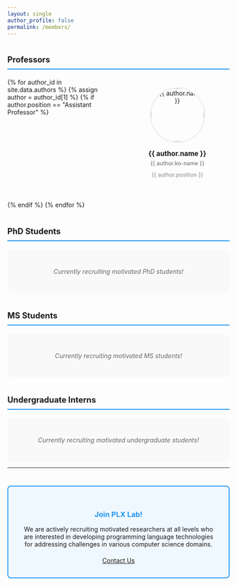 ```yaml
---
layout: single
author_profile: false
permalink: /members/
---
```


<style>
.member-grid {
  display: grid;
  grid-template-columns: repeat(auto-fill, minmax(200px, 1fr));
  gap: 30px;
  margin: 20px 0;
}

.member-card {
  text-align: center;
  padding: 20px;
}

.member-photo {
  width: 120px;
  height: 120px;
  border-radius: 50%;
  object-fit: cover;
  margin: 0 auto 15px auto;
  display: block;
  border: 3px solid #f0f0f0;
}

.member-name {
  font-weight: bold;
  font-size: 1.1em;
  margin-bottom: 5px;
}

.member-name-kr {
  color: #666;
  font-size: 0.9em;
  margin-bottom: 10px;
}

.member-title {
  color: #888;
  font-size: 0.9em;
  line-height: 1.4;
}

.section-title {
  border-bottom: 2px solid #2196F3;
  padding-bottom: 10px;
  margin: 40px 0 20px 0;
  font-size: 1.3em;
  font-weight: bold;
}

.recruiting-message {
  text-align: center;
  padding: 40px 20px;
  background-color: #f9f9f9;
  border-radius: 8px;
  color: #666;
  font-style: italic;
}
</style>


<div class="section-title">Professors</div>
<div class="member-grid">
  {% for author_id in site.data.authors %}
    {% assign author = author_id[1] %}
    {% if author.position == "Assistant Professor" %}
    <div class="member-card">
      <a href="{{ author.url }}">
        <img src="{{ author.avatar }}" alt="{{ author.name }}" class="member-photo">
      </a>
      <div class="member-name">
        <a href="{{ author.url }}" style="text-decoration: none; color: inherit;">{{ author.name }}</a>
      </div>
      <div class="member-name-kr">{{ author.ko-name }}</div>
      <div class="member-title">{{ author.position }}</div>
    </div>
    {% endif %}
  {% endfor %}
</div>
<!-- 
<div class="section-title">Postdoc Researchers</div>
<div class="recruiting-message">
  Currently recruiting motivated postdoc researchers!
</div> -->

<div class="section-title">PhD Students</div>
<div class="recruiting-message">
  Currently recruiting motivated PhD students!
</div>

<div class="section-title">MS Students</div>
<div class="recruiting-message">
  Currently recruiting motivated MS students!
</div>

<div class="section-title">Undergraduate Interns</div>
<div class="recruiting-message">
  Currently recruiting motivated undergraduate students!
</div>

<!-- <div class="section-title">Alumni</div>
<div class="recruiting-message">
  Coming soon...
</div> -->

---

<div style="text-align: center; background-color: #f0f8ff; border: 2px solid #2196F3; border-radius: 8px; padding: 30px; margin-top: 40px;">
  <h3 style="color: #2196F3; margin-bottom: 15px;">Join PLX Lab!</h3>
  <p style="margin-bottom: 20px;">We are actively recruiting motivated researchers at all levels who are interested in developing programming language technologies for addressing challenges in various computer science domains.</p>
  
  <div style="margin-top: 20px;">
    <a href="mailto:minseok_jeon@dgist.ac.kr" class="btn btn--primary">
      <i class="fas fa-envelope"></i> Contact Us
    </a>
  </div>
</div>